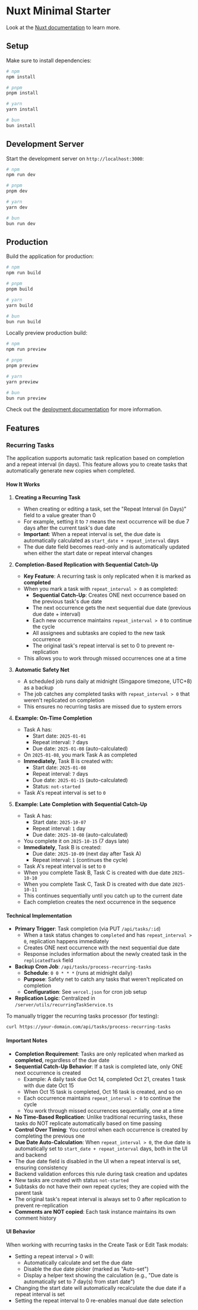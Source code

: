 # Nuxt Minimal Starter

Look at the [Nuxt documentation](https://nuxt.com/docs/getting-started/introduction) to learn more.

## Setup

Make sure to install dependencies:

```bash
# npm
npm install

# pnpm
pnpm install

# yarn
yarn install

# bun
bun install
```

## Development Server

Start the development server on `http://localhost:3000`:

```bash
# npm
npm run dev

# pnpm
pnpm dev

# yarn
yarn dev

# bun
bun run dev
```

## Production

Build the application for production:

```bash
# npm
npm run build

# pnpm
pnpm build

# yarn
yarn build

# bun
bun run build
```

Locally preview production build:

```bash
# npm
npm run preview

# pnpm
pnpm preview

# yarn
yarn preview

# bun
bun run preview
```

Check out the [deployment documentation](https://nuxt.com/docs/getting-started/deployment) for more information.

## Features

### Recurring Tasks

The application supports automatic task replication based on completion and a repeat interval (in days). This feature allows you to create tasks that automatically generate new copies when completed.

#### How It Works

1. **Creating a Recurring Task**
   - When creating or editing a task, set the "Repeat Interval (in Days)" field to a value greater than 0
   - For example, setting it to `7` means the next occurrence will be due 7 days after the current task's due date
   - **Important**: When a repeat interval is set, the due date is automatically calculated as `start_date + repeat_interval` days
   - The due date field becomes read-only and is automatically updated when either the start date or repeat interval changes

2. **Completion-Based Replication with Sequential Catch-Up**
   - **Key Feature**: A recurring task is only replicated when it is marked as **completed**
   - When you mark a task with `repeat_interval > 0` as completed:
     - **Sequential Catch-Up**: Creates ONE next occurrence based on the previous task's due date
     - The next occurrence gets the next sequential due date (previous due date + interval)
     - Each new occurrence maintains `repeat_interval > 0` to continue the cycle
     - All assignees and subtasks are copied to the new task occurrence
     - The original task's repeat interval is set to 0 to prevent re-replication
   - This allows you to work through missed occurrences one at a time

3. **Automatic Safety Net**
   - A scheduled job runs daily at midnight (Singapore timezone, UTC+8) as a backup
   - The job catches any completed tasks with `repeat_interval > 0` that weren't replicated on completion
   - This ensures no recurring tasks are missed due to system errors

4. **Example: On-Time Completion**
   - Task A has:
     - Start date: `2025-01-01`
     - Repeat interval: `7` days
     - Due date: `2025-01-08` (auto-calculated)
   - On `2025-01-08`, you mark Task A as completed
   - **Immediately**, Task B is created with:
     - Start date: `2025-01-08`
     - Repeat interval: `7` days
     - Due date: `2025-01-15` (auto-calculated)
     - Status: `not-started`
   - Task A's repeat interval is set to `0`

5. **Example: Late Completion with Sequential Catch-Up**
   - Task A has:
     - Start date: `2025-10-07`
     - Repeat interval: `1` day
     - Due date: `2025-10-08` (auto-calculated)
   - You complete it on `2025-10-15` (7 days late)
   - **Immediately**, Task B is created:
     - Due date: `2025-10-09` (next day after Task A)
     - Repeat interval: `1` (continues the cycle)
   - Task A's repeat interval is set to `0`
   - When you complete Task B, Task C is created with due date `2025-10-10`
   - When you complete Task C, Task D is created with due date `2025-10-11`
   - This continues sequentially until you catch up to the current date
   - Each completion creates the next occurrence in the sequence

#### Technical Implementation

- **Primary Trigger**: Task completion (via PUT `/api/tasks/:id`)
  - When a task status changes to `completed` and has `repeat_interval > 0`, replication happens immediately
  - Creates ONE next occurrence with the next sequential due date
  - Response includes information about the newly created task in the `replicatedTask` field
- **Backup Cron Job**: `/api/tasks/process-recurring-tasks`
  - **Schedule**: `0 0 * * *` (runs at midnight daily)
  - **Purpose**: Safety net to catch any tasks that weren't replicated on completion
  - **Configuration**: See `vercel.json` for cron job setup
- **Replication Logic**: Centralized in `/server/utils/recurringTaskService.ts`

To manually trigger the recurring tasks processor (for testing):
```bash
curl https://your-domain.com/api/tasks/process-recurring-tasks
```

#### Important Notes

- **Completion Requirement**: Tasks are only replicated when marked as **completed**, regardless of the due date
- **Sequential Catch-Up Behavior**: If a task is completed late, only ONE next occurrence is created
  - Example: A daily task due Oct 14, completed Oct 21, creates 1 task with due date Oct 15
  - When Oct 15 task is completed, Oct 16 task is created, and so on
  - Each occurrence maintains `repeat_interval > 0` to continue the cycle
  - You work through missed occurrences sequentially, one at a time
- **No Time-Based Replication**: Unlike traditional recurring tasks, these tasks do NOT replicate automatically based on time passing
- **Control Over Timing**: You control when each occurrence is created by completing the previous one
- **Due Date Auto-Calculation**: When `repeat_interval > 0`, the due date is automatically set to `start_date + repeat_interval` days, both in the UI and backend
- The due date field is disabled in the UI when a repeat interval is set, ensuring consistency
- Backend validation enforces this rule during task creation and updates
- New tasks are created with status `not-started`
- Subtasks do not have their own repeat cycles; they are copied with the parent task
- The original task's repeat interval is always set to 0 after replication to prevent re-replication
- **Comments are NOT copied**: Each task instance maintains its own comment history

#### UI Behavior

When working with recurring tasks in the Create Task or Edit Task modals:
- Setting a repeat interval > 0 will:
  - Automatically calculate and set the due date
  - Disable the due date picker (marked as "Auto-set")
  - Display a helper text showing the calculation (e.g., "Due date is automatically set to 7 day(s) from start date")
- Changing the start date will automatically recalculate the due date if a repeat interval is set
- Setting the repeat interval to 0 re-enables manual due date selection
